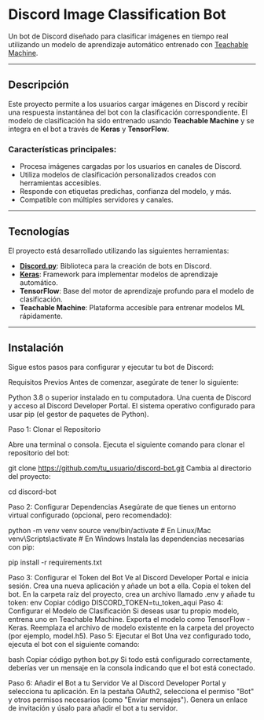 # Discord Image Classification Bot  

Un bot de Discord diseñado para clasificar imágenes en tiempo real utilizando un modelo de aprendizaje automático entrenado con [Teachable Machine](https://teachablemachine.withgoogle.com/).  

---

## Descripción  

Este proyecto permite a los usuarios cargar imágenes en Discord y recibir una respuesta instantánea del bot con la clasificación correspondiente. El modelo de clasificación ha sido entrenado usando **Teachable Machine** y se integra en el bot a través de **Keras** y **TensorFlow**.  

### Características principales:  
- Procesa imágenes cargadas por los usuarios en canales de Discord.  
- Utiliza modelos de clasificación personalizados creados con herramientas accesibles.  
- Responde con etiquetas predichas, confianza del modelo, y más.  
- Compatible con múltiples servidores y canales.  

---

## Tecnologías  

El proyecto está desarrollado utilizando las siguientes herramientas:  
- **[Discord.py](https://discordpy.readthedocs.io/)**: Biblioteca para la creación de bots en Discord.  
- **[Keras](https://keras.io/)**: Framework para implementar modelos de aprendizaje automático.  
- **TensorFlow**: Base del motor de aprendizaje profundo para el modelo de clasificación.  
- **Teachable Machine**: Plataforma accesible para entrenar modelos ML rápidamente.  

---

## Instalación  
Sigue estos pasos para configurar y ejecutar tu bot de Discord:

Requisitos Previos
Antes de comenzar, asegúrate de tener lo siguiente:

Python 3.8 o superior instalado en tu computadora.
Una cuenta de Discord y acceso al Discord Developer Portal.
El sistema operativo configurado para usar pip (el gestor de paquetes de Python).

Paso 1: Clonar el Repositorio

Abre una terminal o consola.
Ejecuta el siguiente comando para clonar el repositorio del bot:

git clone https://github.com/tu_usuario/discord-bot.git
Cambia al directorio del proyecto:

cd discord-bot

Paso 2: Configurar Dependencias
Asegúrate de que tienes un entorno virtual configurado (opcional, pero recomendado):

python -m venv venv
source venv/bin/activate   # En Linux/Mac
venv\Scripts\activate      # En Windows
Instala las dependencias necesarias con pip:

pip install -r requirements.txt

Paso 3: Configurar el Token del Bot
Ve al Discord Developer Portal e inicia sesión.
Crea una nueva aplicación y añade un bot a ella.
Copia el token del bot.
En la carpeta raíz del proyecto, crea un archivo llamado .env y añade tu token:
env
Copiar código
DISCORD_TOKEN=tu_token_aqui
Paso 4: Configurar el Modelo de Clasificación
Si deseas usar tu propio modelo, entrena uno en Teachable Machine.
Exporta el modelo como TensorFlow - Keras.
Reemplaza el archivo de modelo existente en la carpeta del proyecto (por ejemplo, model.h5).
Paso 5: Ejecutar el Bot
Una vez configurado todo, ejecuta el bot con el siguiente comando:

bash
Copiar código
python bot.py
Si todo está configurado correctamente, deberías ver un mensaje en la consola indicando que el bot está conectado.

Paso 6: Añadir el Bot a tu Servidor
Ve al Discord Developer Portal y selecciona tu aplicación.
En la pestaña OAuth2, selecciona el permiso "Bot" y otros permisos necesarios (como "Enviar mensajes").
Genera un enlace de invitación y úsalo para añadir el bot a tu servidor.
